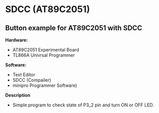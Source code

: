 # SDCC (AT89C2051)
## Button example for AT89C2051 with SDCC

**Hardware:**
- AT89C2051 Experimental Board
- TL866A Univrsal Programmer

**Software:**
- Text Editor
- SDCC (Compailer)
- minipro Programmer Software)

**Description**
- Simple program to check state of P3_2 pin and turn ON or OFF LED.
